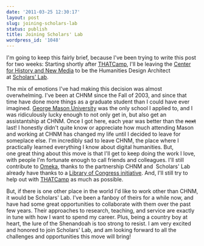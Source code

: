 ```yaml
---
date: '2011-03-25 12:30:17'
layout: post
slug: joining-scholars-lab
status: publish
title: Joining Scholars' Lab
wordpress_id: '1048'
---
```


I'm going to keep this fairly brief, because I've been trying to write this post for two weeks: Starting shortly after [THATCamp](http://chnm2011.thatcamp.org), I'll be leaving the [Center for History and New Media](http://chnm.gmu.edu) to be the Humanities Design Architect at [Scholars' Lab](http://scholarslab.org).

The mix of emotions I've had making this decision was almost overwhelming. I've been at CHNM since the Fall of 2003, and since that time have done more things as a graduate student than I could have ever imagined. [George Mason University](http://www.gmu.edu) was the only school I applied to, and I was ridiculously lucky enough to not only get in, but also get an assistantship at CHNM. Once I got here, each year was better than the <del>next</del> last! I honestly didn't quite know or appreciate how much attending Mason and working at CHNM has changed my life until I decided to leave for someplace else. I'm incredibly sad to leave CHNM, the place where I practically learned everything I know about digital humanities. But, one great thing about this move is that I'll get to keep doing the work I love, with people I'm fortunate enough to call friends and colleagues. I'll still contribute to [Omeka](http://omeka.org), thanks to the partnership CHNM and  Scholars' Lab already have thanks to a [Library of Congress initiative](http://omeka.org/blog/2011/02/15/chnm-and-scholars-lab-partner-on-omeka-neatline/). And, I'll still try to help out with [THATCamp](http://thatcamp.org) as much as possible.

But, if there is one other place in the world I'd like to work other than CHNM, it would be Scholars' Lab. I've been a fanboy of theirs for a while now, and have had some great opportunities to collaborate with them over the past few years. Their approaches to research, teaching, and service are exactly in tune with how I want to spend my career. Plus, being a country boy at heart, the lure of the Shenandoah is too strong to resist. I am very excited and honored to join Scholars' Lab, and am looking forward to all the challenges and opportunities this move will bring!
